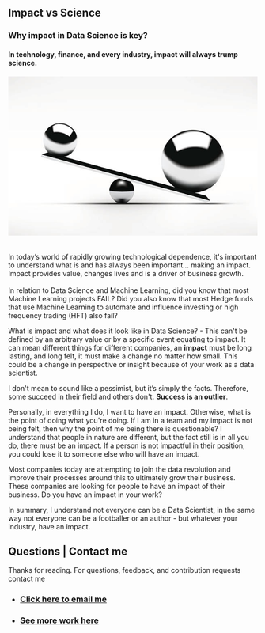 ## **Impact vs Science**
### Why impact in Data Science is key? 

#### In technology, finance, and every industry, impact will always trump science. 

<img src="scale.jpg"/>

<br>
<br>
 
In today’s world of rapidly growing technological dependence, it's important to understand what is and has always been important... making an impact.
Impact provides value, changes lives and is a driver of business growth.  
<br>
In relation to Data Science and Machine Learning, did you know that most Machine Learning projects FAIL?  Did you also know that most Hedge funds that use Machine Learning to automate and influence investing or high frequency trading (HFT) also fail? 

What is impact and what does it look like in Data Science? - This can't be defined by an arbitrary value or by a specific event equating to impact. It can mean different things for different companies, an **impact** must be long lasting, and long felt, it must make a change no matter how small. This could be a change in perspective or insight because of your work as a data scientist. 

I don't mean to sound like a pessimist, but it’s simply the facts. Therefore, some succeed in their field and others don't. **Success is an outlier**. 

Personally, in everything I do, I want to have an impact. Otherwise, what is the point of doing what you're doing. If I am in a team and my impact is not being felt, then why the point of me being there is questionable? I understand that people in nature are different, but the fact still is in all you do, there must be an impact. If a person is not impactful in their position, you could lose it to someone else who will have an impact.  

Most companies today are attempting to join the data revolution and improve their processes around this to ultimately grow their business. These companies are looking for people to have an impact of their business. Do you have an impact in your work? 

In summary, I understand not everyone can be a Data Scientist, in the same way not everyone can be a footballer or an author - but whatever your industry, have an impact. 

## Questions | Contact me 
Thanks for reading.
For questions, feedback, and contribution requests contact me
* ### [Click here to email me](mailto:contactmattithyahu@gmail.com) 
* ### [See more work here](https://mattithyahudata.github.io/)
